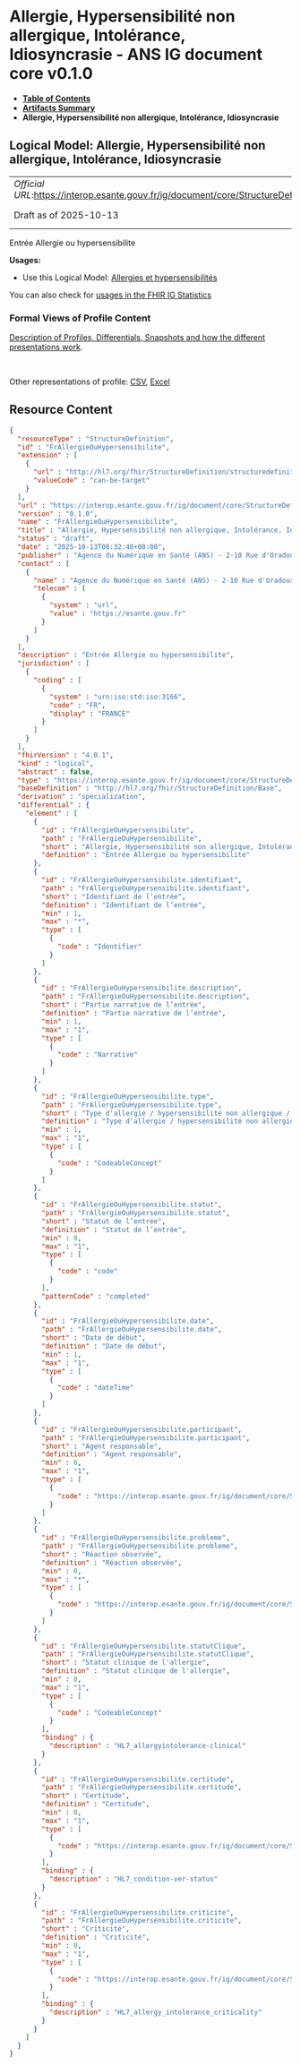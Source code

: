 # Allergie, Hypersensibilité non allergique, Intolérance, Idiosyncrasie - ANS IG document core v0.1.0

* [**Table of Contents**](toc.md)
* [**Artifacts Summary**](artifacts.md)
* **Allergie, Hypersensibilité non allergique, Intolérance, Idiosyncrasie**

## Logical Model: Allergie, Hypersensibilité non allergique, Intolérance, Idiosyncrasie 

| | |
| :--- | :--- |
| *Official URL*:https://interop.esante.gouv.fr/ig/document/core/StructureDefinition/FrAllergieOuHypersensibilite | *Version*:0.1.0 |
| Draft as of 2025-10-13 | *Computable Name*:FrAllergieOuHypersensibilite |

 
Entrée Allergie ou hypersensibilite 

**Usages:**

* Use this Logical Model: [Allergies et hypersensibilités](StructureDefinition-FrAllergiesEtHypersensibilites.md)

You can also check for [usages in the FHIR IG Statistics](https://packages2.fhir.org/xig/ans.document.fr.core|current/StructureDefinition/FrAllergieOuHypersensibilite)

### Formal Views of Profile Content

 [Description of Profiles, Differentials, Snapshots and how the different presentations work](http://build.fhir.org/ig/FHIR/ig-guidance/readingIgs.html#structure-definitions). 

 

Other representations of profile: [CSV](StructureDefinition-FrAllergieOuHypersensibilite.csv), [Excel](StructureDefinition-FrAllergieOuHypersensibilite.xlsx) 



## Resource Content

```json
{
  "resourceType" : "StructureDefinition",
  "id" : "FrAllergieOuHypersensibilite",
  "extension" : [
    {
      "url" : "http://hl7.org/fhir/StructureDefinition/structuredefinition-type-characteristics",
      "valueCode" : "can-be-target"
    }
  ],
  "url" : "https://interop.esante.gouv.fr/ig/document/core/StructureDefinition/FrAllergieOuHypersensibilite",
  "version" : "0.1.0",
  "name" : "FrAllergieOuHypersensibilite",
  "title" : "Allergie, Hypersensibilité non allergique, Intolérance, Idiosyncrasie",
  "status" : "draft",
  "date" : "2025-10-13T08:32:48+00:00",
  "publisher" : "Agence du Numérique en Santé (ANS) - 2-10 Rue d'Oradour-sur-Glane, 75015 Paris",
  "contact" : [
    {
      "name" : "Agence du Numérique en Santé (ANS) - 2-10 Rue d'Oradour-sur-Glane, 75015 Paris",
      "telecom" : [
        {
          "system" : "url",
          "value" : "https://esante.gouv.fr"
        }
      ]
    }
  ],
  "description" : "Entrée Allergie ou hypersensibilite",
  "jurisdiction" : [
    {
      "coding" : [
        {
          "system" : "urn:iso:std:iso:3166",
          "code" : "FR",
          "display" : "FRANCE"
        }
      ]
    }
  ],
  "fhirVersion" : "4.0.1",
  "kind" : "logical",
  "abstract" : false,
  "type" : "https://interop.esante.gouv.fr/ig/document/core/StructureDefinition/FrAllergieOuHypersensibilite",
  "baseDefinition" : "http://hl7.org/fhir/StructureDefinition/Base",
  "derivation" : "specialization",
  "differential" : {
    "element" : [
      {
        "id" : "FrAllergieOuHypersensibilite",
        "path" : "FrAllergieOuHypersensibilite",
        "short" : "Allergie, Hypersensibilité non allergique, Intolérance, Idiosyncrasie",
        "definition" : "Entrée Allergie ou hypersensibilite"
      },
      {
        "id" : "FrAllergieOuHypersensibilite.identifiant",
        "path" : "FrAllergieOuHypersensibilite.identifiant",
        "short" : "Identifiant de l’entrée",
        "definition" : "Identifiant de l’entrée",
        "min" : 1,
        "max" : "*",
        "type" : [
          {
            "code" : "Identifier"
          }
        ]
      },
      {
        "id" : "FrAllergieOuHypersensibilite.description",
        "path" : "FrAllergieOuHypersensibilite.description",
        "short" : "Partie narrative de l’entrée",
        "definition" : "Partie narrative de l’entrée",
        "min" : 1,
        "max" : "1",
        "type" : [
          {
            "code" : "Narrative"
          }
        ]
      },
      {
        "id" : "FrAllergieOuHypersensibilite.type",
        "path" : "FrAllergieOuHypersensibilite.type",
        "short" : "Type d'allergie / hypersensibilité non allergique / intolérance / idiosyncrasie",
        "definition" : "Type d'allergie / hypersensibilité non allergique / intolérance / idiosyncrasie",
        "min" : 1,
        "max" : "1",
        "type" : [
          {
            "code" : "CodeableConcept"
          }
        ]
      },
      {
        "id" : "FrAllergieOuHypersensibilite.statut",
        "path" : "FrAllergieOuHypersensibilite.statut",
        "short" : "Statut de l’entrée",
        "definition" : "Statut de l’entrée",
        "min" : 0,
        "max" : "1",
        "type" : [
          {
            "code" : "code"
          }
        ],
        "patternCode" : "completed"
      },
      {
        "id" : "FrAllergieOuHypersensibilite.date",
        "path" : "FrAllergieOuHypersensibilite.date",
        "short" : "Date de début",
        "definition" : "Date de début",
        "min" : 1,
        "max" : "1",
        "type" : [
          {
            "code" : "dateTime"
          }
        ]
      },
      {
        "id" : "FrAllergieOuHypersensibilite.participant",
        "path" : "FrAllergieOuHypersensibilite.participant",
        "short" : "Agent responsable",
        "definition" : "Agent responsable",
        "min" : 0,
        "max" : "1",
        "type" : [
          {
            "code" : "https://interop.esante.gouv.fr/ig/document/core/StructureDefinition/FrParticipantCorps"
          }
        ]
      },
      {
        "id" : "FrAllergieOuHypersensibilite.probleme",
        "path" : "FrAllergieOuHypersensibilite.probleme",
        "short" : "Réaction observée",
        "definition" : "Réaction observée",
        "min" : 0,
        "max" : "*",
        "type" : [
          {
            "code" : "https://interop.esante.gouv.fr/ig/document/core/StructureDefinition/FrProbleme"
          }
        ]
      },
      {
        "id" : "FrAllergieOuHypersensibilite.statutClique",
        "path" : "FrAllergieOuHypersensibilite.statutClique",
        "short" : "Statut clinique de l'allergie",
        "definition" : "Statut clinique de l'allergie",
        "min" : 0,
        "max" : "1",
        "type" : [
          {
            "code" : "CodeableConcept"
          }
        ],
        "binding" : {
          "description" : "HL7_allergyintolerance-clinical"
        }
      },
      {
        "id" : "FrAllergieOuHypersensibilite.certitude",
        "path" : "FrAllergieOuHypersensibilite.certitude",
        "short" : "Certitude",
        "definition" : "Certitude",
        "min" : 0,
        "max" : "1",
        "type" : [
          {
            "code" : "https://interop.esante.gouv.fr/ig/document/core/StructureDefinition/FrCertitude"
          }
        ],
        "binding" : {
          "description" : "HL7_condition-ver-status"
        }
      },
      {
        "id" : "FrAllergieOuHypersensibilite.criticite",
        "path" : "FrAllergieOuHypersensibilite.criticite",
        "short" : "Criticité",
        "definition" : "Criticité",
        "min" : 0,
        "max" : "1",
        "type" : [
          {
            "code" : "https://interop.esante.gouv.fr/ig/document/core/StructureDefinition/FrCriticite"
          }
        ],
        "binding" : {
          "description" : "HL7_allergy_intolerance_criticality"
        }
      }
    ]
  }
}

```
